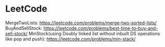 # LeetCode
MergeTwoLists:	https://leetcode.com/problems/merge-two-sorted-lists/
BuyAndSellStock: https://leetcode.com/problems/best-time-to-buy-and-sell-stock/
MinStock(using Doubly linked list without inbuilt DS operations like pop and push): https://leetcode.com/problems/min-stack/ 